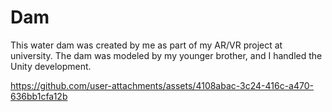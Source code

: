 # Dam
This water dam was created by me as part of my AR/VR project at university. The dam was modeled by my younger brother, and I handled the Unity development.

https://github.com/user-attachments/assets/4108abac-3c24-416c-a470-636bb1cfa12b

